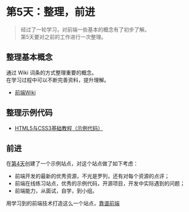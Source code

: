 # 第5天：整理，前进

> 经过了一轮学习，对前端一些基本的概念有了初步了解。  
> 第5天要对之前的工作进行一次整理。

## 整理基本概念
通过 Wiki 词条的方式整理重要的概念。  
在学习过程中可以不断完善资料，提升理解。

- [前端Wiki](../wiki/index.md)

## 整理示例代码
- [HTML5与CSS3基础教程（示例代码）](../htmlcssvqs.md)

## 前进
在[第4天](./day4.md)创建了一个示例站点，对这个站点做了如下考虑：

- 前端开发的最新的优秀资源，不光是罗列，还有对每个资源的点评；
- 前端在线练习站点，优秀的示例代码，开源项目，开发中实际遇到的问题；
- 前端能力，从面试，自学，到小组。

用学习到的前端技术打造这么一个站点，[靠谱前端](https://tangyouhua.github.io)
